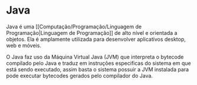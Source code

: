 # Java
Java é uma [[Computação/Programação/Linguagem de Programação|Linguagem de Programação]] de alto nível e orientada a objetos. Ela é amplamente utilizada para desenvolver aplicativos desktop, web e móveis.

O Java faz uso da Máquina Virtual Java (JVM) que interpreta o bytecode compilado pelo Java e traduz em instruções especificas do sistema em que está sendo executado, assim basta o sistema possuir a JVM instalada para pode executar bytecodes gerados pelo compilador do Java.

